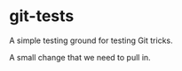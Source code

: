 git-tests
=========

A simple testing ground for testing Git tricks.

A small change that we need to pull in.